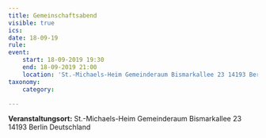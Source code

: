 ```yaml
---
title: Gemeinschaftsabend
visible: true
ics: 
date: 18-09-19
rule: 
event:
	start: 18-09-2019 19:30
	end: 18-09-2019 21:00
	location: 'St.-Michaels-Heim Gemeinderaum Bismarkallee 23 14193 Berlin Deutschland'
taxonomy:
	category: 

---
```




**Veranstaltungsort:** St.-Michaels-Heim
Gemeinderaum
Bismarkallee 23
14193 Berlin
Deutschland


